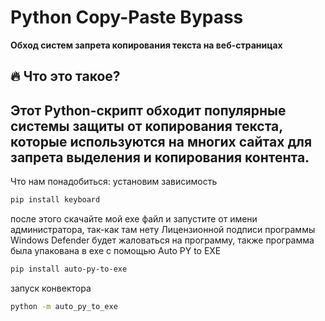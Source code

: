 #  Python Copy-Paste Bypass

**Обход систем запрета копирования текста на веб-страницах**

## 🔥 Что это такое?
Этот Python-скрипт обходит популярные системы защиты от копирования текста, которые используются на многих сайтах для запрета выделения и копирования контента.
--------------------------------------------------------------------------------------------------------------------------------------------------------------
Что нам понадобиться: установим зависимость
```bash
pip install keyboard
```
после этого скачайте мой exe файл и запустите от имени администратора, так-как там нету Лицензионной подписи программы Windows Defender будет жаловаться на программу, также программа была упакована в exe с помощью Auto PY to EXE 
```bash
pip install auto-py-to-exe
```
запуск конвектора 
```bash
python -m auto_py_to_exe
```
